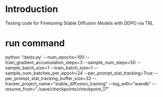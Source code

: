 # Introduction
Testing code for Finetuning Stable Diffusion Models with DDPO via TRL

# run command
python '.\tests.py'  --num_epochs=100   --train_gradient_accumulation_steps=3  --sample_num_steps=50   --sample_batch_size=1  --train_batch_size=1 --sample_num_batches_per_epoch=24   --per_prompt_stat_tracking=True   --per_prompt_stat_tracking_buffer_size=32  --tracker_project_name="stable_diffusion_training"  --log_with="wandb" --resume_from="./save/checkpoints/checkpoint_17"
